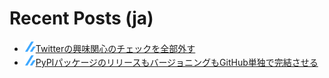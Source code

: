 # Recent Posts (ja)

<!--[START github.com/ikawaha/feedsnippet]--><!--[2022-02-20T12:25:54Z]-->
* ![](./icon/zenn.png)[Twitterの興味関心のチェックを全部外す](https://zenn.dev/detsu/articles/6e7c1ef636d8e2)
* ![](./icon/zenn.png)[PyPIパッケージのリリースもバージョニングもGitHub単独で完結させる](https://zenn.dev/detsu/articles/5d74bf72e96a0f)
<!--[END github.com/ikawaha/feedsnippet]-->

